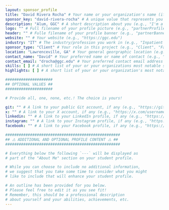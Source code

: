 ```yaml
---
layout: sponsor_profile
title: "David Rivera Rocha" # Your name or your organization's name (if not GGC) (e.g., "Dr. Cengiz Gunay" or "Charity Organization")
sponsor_key: "david-rivera-rocha" # A unique value that represents you as a partner (e.g., "cengiz-gunay" or "charity-organization")
description: "Alum, GGC" # A short description about you (e.g., "I'm a professor at GGC!")
logo: "" # Full filename of your profile picture (e.g., "partnerProfile.jpg")
header: "" # Fulle filename of your profile banner (e.g., "partnerBanner.jpg")
website: "" # Your website (e.g., "https://ggc.edu")
industry: "IT" # The industry/profession you work in (e.g., "Inpatient Care")
sponsor_type: "Client" # Your role in this project (e.g., "Client", "Faculty Advisor", etc.)
location: "Lawrenceville, GA" # Your general georgraphic location (e.g., "Lawrenceville, GA")
contact_name: "David" # Your preferred name or name of contact (e.g., "Dr. Gunay")
contact_email: "drocha@ggc.edu" # Your preferred contact email address (e.g., "cgunay@ggc.edu")
skills: [ ] # A short list of your or your organizations most notable skills (e.g., [ "Aerospace Engineering", "Avionics" ])
highlights: [ ] # A short list of your or your organization's most notable achievements (e.g., [ "Time Most Influential Companies of 2022", "Forbes 30 under 30" ])

#####################
## OPTIONAL VALUES ##
#####################

# Provide all, one, none, etc.! The choice is yours!

git: "" # A link to your public Git account, if any (e.g., "https://github.com/username")
x: "" # A link to your X account, if any (e.g., "https://x.com/username")
linkedin: "" # A link to your LinkedIn profile, if any (e.g., "https://linkedin.com/username")
instagram: "" # A link to your Instagram profile, if any (e.g., "https://instagram.com/username")
facebook: "" # A link to your Facebook profile, if any (e.g., "https://facebook.com/username")

###################################################
## ⚠️ ADDITIONAL AND OPTIONAL PROFILE CONTENT ⚠️ ##
###################################################

# Everything below the following `---` will be displayed as
# part of the "About Me" section on your student profile.

# While you can choose to include no additional information,
# we suggest that you take some time to consider what you might
# like to include that will enhance your student profile.

# An outline has been provided for you below.
# Please feel free to edit it as you see fit!
# Remember, this should be a professional description
# about yourself and your abilities, achievements, etc.
---
```

